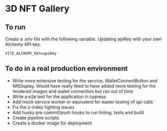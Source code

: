 # 3D NFT Gallery

## To run

Create a .env file with the following variable. Updating apiKey with your own Alchemy API key.

```
VITE_ALCHEMY_KEY=apiKey
```

## To do in a real production environment 

- Write more extensive testing for the service, WalletConnectButton and NftDisplay. Would have really liked to have added more testing for the rendered images and wallet connection but ran out of time
- Write a e2e test for the application in cypress
- Add mock service worker or equivalent for easier testing of api calls
- Fix the z-index fighting issues 
- Add husky pre commit/push hooks to run linting, tests and build
- Create pipeline scripts
- Create a docker image for deployment
